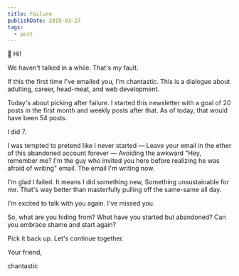 ```yaml
---
title: Failure
publishDate: 2019-03-27
tags:
  - post
---
```


👋 Hi!

We haven't talked in a while.
That's my fault.

If this the first time I've emailed you,
I'm chantastic.
This is a dialogue about adulting, career, head-meat, and web development.

Today's about picking after failure.
I started this newsletter with a goal of 20 posts in the first month and weekly posts after that.
As of today, that would have been 54 posts.

I did 7.

I was tempted to pretend like I never started —
Leave your email in the ether of this abandoned account forever —
Avoiding the awkward "Hey, remember me? I'm the guy who invited you here before realizing he was afraid of writing" email.
The email I'm writing now.

I'm glad I failed.
It means I did something new,
Something unsustainable for me.
That's way better than masterfully pulling off the same-same all day.

I'm excited to talk with you again.
I've missed you.

So, what are you hiding from?
What have you started but abandoned?
Can you embrace shame and start again?

Pick it back up.
Let's continue together.

Your friend,

chantastic
